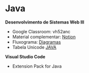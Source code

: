 # Java
<b>Desenvolvimento de Sistemas Web III</b>

* Google Classroom: vh52anc
* Material complementar: <a href="https://fishy-ostrich-493.notion.site/Desenvolvimento-de-sistemas-Web-III-8493e6a9372e4347a06a9a01b7f60106" target="_blank"> Notion </a>
* Fluxograma: <a href="https://draw.io" target="_blank"> Diagramas </a>
* Tabela Unicode <a href="https://andersonneto.blogspot.com/2014/04/tabela-unicode-java.html"> JAVA </a>

<b> Visual Studio Code </b>
* Extension Pack for Java

<!--

https://astah.net/pricing/academic/

-->
